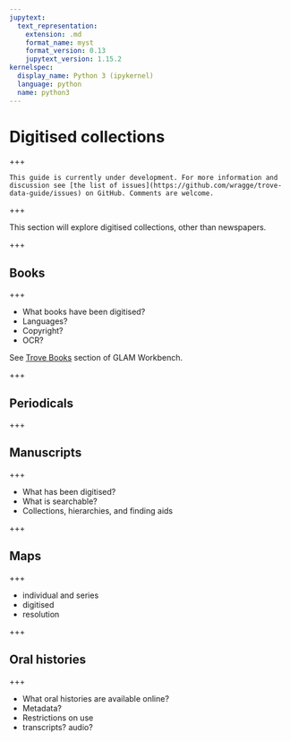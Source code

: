 ```yaml
---
jupytext:
  text_representation:
    extension: .md
    format_name: myst
    format_version: 0.13
    jupytext_version: 1.15.2
kernelspec:
  display_name: Python 3 (ipykernel)
  language: python
  name: python3
---
```


# Digitised collections

+++

```{attention}
This guide is currently under development. For more information and discussion see [the list of issues](https://github.com/wragge/trove-data-guide/issues) on GitHub. Comments are welcome.
```

+++

This section will explore digitised collections, other than newspapers.

+++

## Books

+++

- What books have been digitised?
- Languages?
- Copyright?
- OCR?

See [Trove Books](https://glam-workbench.net/trove-books/) section of GLAM Workbench.

+++

## Periodicals

+++

## Manuscripts

+++

- What has been digitised?
- What is searchable?
- Collections, hierarchies, and finding aids

+++

## Maps

+++

- individual and series
- digitised
- resolution

+++

## Oral histories

+++

- What oral histories are available online?
- Metadata?
- Restrictions on use
- transcripts? audio?


```{code-cell} ipython3

```
